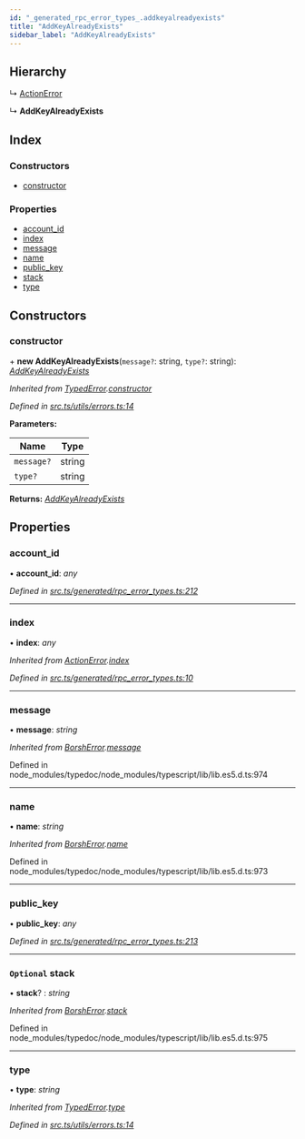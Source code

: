 ```yaml
---
id: "_generated_rpc_error_types_.addkeyalreadyexists"
title: "AddKeyAlreadyExists"
sidebar_label: "AddKeyAlreadyExists"
---
```


## Hierarchy

  ↳ [ActionError](_generated_rpc_error_types_.actionerror.md)

  ↳ **AddKeyAlreadyExists**

## Index

### Constructors

* [constructor](_generated_rpc_error_types_.addkeyalreadyexists.md#constructor)

### Properties

* [account_id](_generated_rpc_error_types_.addkeyalreadyexists.md#account_id)
* [index](_generated_rpc_error_types_.addkeyalreadyexists.md#index)
* [message](_generated_rpc_error_types_.addkeyalreadyexists.md#message)
* [name](_generated_rpc_error_types_.addkeyalreadyexists.md#name)
* [public_key](_generated_rpc_error_types_.addkeyalreadyexists.md#public_key)
* [stack](_generated_rpc_error_types_.addkeyalreadyexists.md#optional-stack)
* [type](_generated_rpc_error_types_.addkeyalreadyexists.md#type)

## Constructors

###  constructor

\+ **new AddKeyAlreadyExists**(`message?`: string, `type?`: string): *[AddKeyAlreadyExists](_generated_rpc_error_types_.addkeyalreadyexists.md)*

*Inherited from [TypedError](_utils_errors_.typederror.md).[constructor](_utils_errors_.typederror.md#constructor)*

*Defined in [src.ts/utils/errors.ts:14](https://github.com/nearprotocol/nearlib/blob/de49029/src.ts/utils/errors.ts#L14)*

**Parameters:**

Name | Type |
------ | ------ |
`message?` | string |
`type?` | string |

**Returns:** *[AddKeyAlreadyExists](_generated_rpc_error_types_.addkeyalreadyexists.md)*

## Properties

###  account_id

• **account_id**: *any*

*Defined in [src.ts/generated/rpc_error_types.ts:212](https://github.com/nearprotocol/nearlib/blob/de49029/src.ts/generated/rpc_error_types.ts#L212)*

___

###  index

• **index**: *any*

*Inherited from [ActionError](_generated_rpc_error_types_.actionerror.md).[index](_generated_rpc_error_types_.actionerror.md#index)*

*Defined in [src.ts/generated/rpc_error_types.ts:10](https://github.com/nearprotocol/nearlib/blob/de49029/src.ts/generated/rpc_error_types.ts#L10)*

___

###  message

• **message**: *string*

*Inherited from [BorshError](_utils_serialize_.borsherror.md).[message](_utils_serialize_.borsherror.md#message)*

Defined in node_modules/typedoc/node_modules/typescript/lib/lib.es5.d.ts:974

___

###  name

• **name**: *string*

*Inherited from [BorshError](_utils_serialize_.borsherror.md).[name](_utils_serialize_.borsherror.md#name)*

Defined in node_modules/typedoc/node_modules/typescript/lib/lib.es5.d.ts:973

___

###  public_key

• **public_key**: *any*

*Defined in [src.ts/generated/rpc_error_types.ts:213](https://github.com/nearprotocol/nearlib/blob/de49029/src.ts/generated/rpc_error_types.ts#L213)*

___

### `Optional` stack

• **stack**? : *string*

*Inherited from [BorshError](_utils_serialize_.borsherror.md).[stack](_utils_serialize_.borsherror.md#optional-stack)*

Defined in node_modules/typedoc/node_modules/typescript/lib/lib.es5.d.ts:975

___

###  type

• **type**: *string*

*Inherited from [TypedError](_utils_errors_.typederror.md).[type](_utils_errors_.typederror.md#type)*

*Defined in [src.ts/utils/errors.ts:14](https://github.com/nearprotocol/nearlib/blob/de49029/src.ts/utils/errors.ts#L14)*

